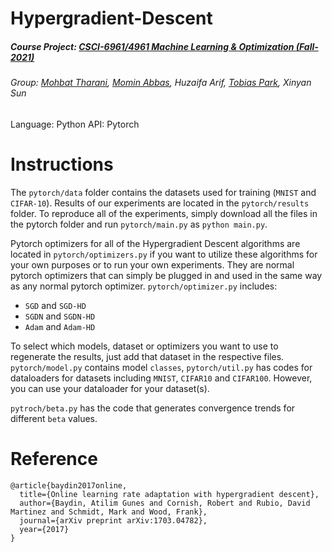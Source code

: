 # Hypergradient-Descent
##### Course Project: [CSCI-6961/4961 Machine Learning & Optimization (Fall-2021)](https://www.cs.rpi.edu/~gittea/teaching/fall2021/mlandopt.html)
###### Group: [Mohbat Tharani](http://mohbat.weebly.com/), [Momin Abbas](https://mominabbas.github.io/), Huzaifa Arif, [Tobias Park](https://kd2eom.github.io/), Xinyan Sun



Language: Python
API: Pytorch

# Instructions

The `pytorch/data` folder contains the datasets used for training (`MNIST` and `CIFAR-10`). Results of our experiments are located in the `pytorch/results` folder. 
To reproduce all of the experiments, simply download all the files in the pytorch folder and run `pytorch/main.py` as ``` python main.py ```.


Pytorch optimizers for all of the Hypergradient Descent algorithms are located in `pytorch/optimizers.py` if you want to utilize these algorithms for your own purposes or to run your own experiments. They are normal pytorch optimizers that can simply be plugged in and used in the same way as any normal pytorch optimizer. `pytorch/optimizer.py` includes:
  - `SGD` and `SGD-HD`
  - `SGDN` and `SGDN-HD`
  - `Adam` and `Adam-HD`


To select which models, dataset or optimizers you want to use to regenerate the results, just add that dataset in the respective files. ```pytorch/model.py``` contains model `classes`, ```pytorch/util.py``` has codes for dataloaders for datasets including `MNIST`, `CIFAR10` and `CIFAR100`. However, you can use your dataloader for your dataset(s). 


```pytroch/beta.py``` has the code that generates convergence trends for different `beta` values. 

# Reference
```
@article{baydin2017online,
  title={Online learning rate adaptation with hypergradient descent},
  author={Baydin, Atilim Gunes and Cornish, Robert and Rubio, David Martinez and Schmidt, Mark and Wood, Frank},
  journal={arXiv preprint arXiv:1703.04782},
  year={2017}
}
```

